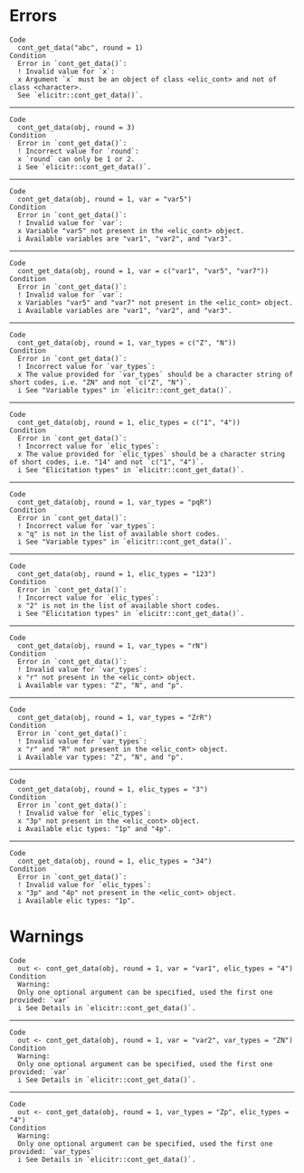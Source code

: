 # Errors

    Code
      cont_get_data("abc", round = 1)
    Condition
      Error in `cont_get_data()`:
      ! Invalid value for `x`:
      x Argument `x` must be an object of class <elic_cont> and not of class <character>.
      See `elicitr::cont_get_data()`.

---

    Code
      cont_get_data(obj, round = 3)
    Condition
      Error in `cont_get_data()`:
      ! Incorrect value for `round`:
      x `round` can only be 1 or 2.
      i See `elicitr::cont_get_data()`.

---

    Code
      cont_get_data(obj, round = 1, var = "var5")
    Condition
      Error in `cont_get_data()`:
      ! Invalid value for `var`:
      x Variable "var5" not present in the <elic_cont> object.
      i Available variables are "var1", "var2", and "var3".

---

    Code
      cont_get_data(obj, round = 1, var = c("var1", "var5", "var7"))
    Condition
      Error in `cont_get_data()`:
      ! Invalid value for `var`:
      x Variables "var5" and "var7" not present in the <elic_cont> object.
      i Available variables are "var1", "var2", and "var3".

---

    Code
      cont_get_data(obj, round = 1, var_types = c("Z", "N"))
    Condition
      Error in `cont_get_data()`:
      ! Incorrect value for `var_types`:
      x The value provided for `var_types` should be a character string of short codes, i.e. "ZN" and not `c("Z", "N")`.
      i See "Variable types" in `elicitr::cont_get_data()`.

---

    Code
      cont_get_data(obj, round = 1, elic_types = c("1", "4"))
    Condition
      Error in `cont_get_data()`:
      ! Incorrect value for `elic_types`:
      x The value provided for `elic_types` should be a character string of short codes, i.e. "14" and not `c("1", "4")`.
      i See "Elicitation types" in `elicitr::cont_get_data()`.

---

    Code
      cont_get_data(obj, round = 1, var_types = "pqR")
    Condition
      Error in `cont_get_data()`:
      ! Incorrect value for `var_types`:
      x "q" is not in the list of available short codes.
      i See "Variable types" in `elicitr::cont_get_data()`.

---

    Code
      cont_get_data(obj, round = 1, elic_types = "123")
    Condition
      Error in `cont_get_data()`:
      ! Incorrect value for `elic_types`:
      x "2" is not in the list of available short codes.
      i See "Elicitation types" in `elicitr::cont_get_data()`.

---

    Code
      cont_get_data(obj, round = 1, var_types = "rN")
    Condition
      Error in `cont_get_data()`:
      ! Invalid value for `var_types`:
      x "r" not present in the <elic_cont> object.
      i Available var types: "Z", "N", and "p".

---

    Code
      cont_get_data(obj, round = 1, var_types = "ZrR")
    Condition
      Error in `cont_get_data()`:
      ! Invalid value for `var_types`:
      x "r" and "R" not present in the <elic_cont> object.
      i Available var types: "Z", "N", and "p".

---

    Code
      cont_get_data(obj, round = 1, elic_types = "3")
    Condition
      Error in `cont_get_data()`:
      ! Invalid value for `elic_types`:
      x "3p" not present in the <elic_cont> object.
      i Available elic types: "1p" and "4p".

---

    Code
      cont_get_data(obj, round = 1, elic_types = "34")
    Condition
      Error in `cont_get_data()`:
      ! Invalid value for `elic_types`:
      x "3p" and "4p" not present in the <elic_cont> object.
      i Available elic types: "1p".

# Warnings

    Code
      out <- cont_get_data(obj, round = 1, var = "var1", elic_types = "4")
    Condition
      Warning:
      Only one optional argument can be specified, used the first one provided: `var`
      i See Details in `elicitr::cont_get_data()`.

---

    Code
      out <- cont_get_data(obj, round = 1, var = "var2", var_types = "ZN")
    Condition
      Warning:
      Only one optional argument can be specified, used the first one provided: `var`
      i See Details in `elicitr::cont_get_data()`.

---

    Code
      out <- cont_get_data(obj, round = 1, var_types = "Zp", elic_types = "4")
    Condition
      Warning:
      Only one optional argument can be specified, used the first one provided: `var_types`
      i See Details in `elicitr::cont_get_data()`.

